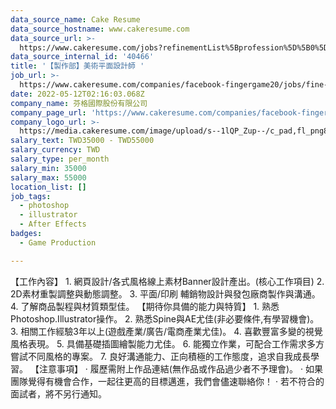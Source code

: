 ```yaml
---
data_source_name: Cake Resume
data_source_hostname: www.cakeresume.com
data_source_url: >-
  https://www.cakeresume.com/jobs?refinementList%5Bprofession%5D%5B0%5D=game-production&range%5Bsalary_range%5D%5Bmin%5D=1000000
data_source_internal_id: '40466'
title: '【製作部】美術平面設計師 '
job_url: >-
  https://www.cakeresume.com/companies/facebook-fingergame20/jobs/fine-art-graphic-designer
date: 2022-05-12T02:16:03.068Z
company_name: 芬格國際股份有限公司
company_page_url: 'https://www.cakeresume.com/companies/facebook-fingergame20'
company_logo_url: >-
  https://media.cakeresume.com/image/upload/s--1lQP_Zup--/c_pad,fl_png8,h_200,w_200/v1636359796/syoqurpvqalunvk7rknc.png
salary_text: TWD35000 - TWD55000
salary_currency: TWD
salary_type: per_month
salary_min: 35000
salary_max: 55000
location_list: []
job_tags:
  - photoshop
  - illustrator
  - After Effects
badges:
  - Game Production

---
```


【工作內容】 1. 網頁設計/各式風格線上素材Banner設計產出。(核心工作項目) 2. 2D素材重製調整與動態調整。 3. 平面/印刷 輔銷物設計與發包廠商製作與溝通。 4. 了解商品製程與材質類型佳。 【期待你具備的能力與特質】 1. 熟悉Photoshop.Illustrator操作。 2. 熟悉Spine與AE尤佳(非必要條件,有學習機會)。 3. 相關工作經驗3年以上(遊戲產業/廣告/電商產業尤佳)。 4. 喜歡豐富多變的視覺風格表現。 5. 具備基礎插圖繪製能力尤佳。 6. 能獨立作業，可配合工作需求多方嘗試不同風格的專案。 7. 良好溝通能力、正向積極的工作態度，追求自我成長學習。 【注意事項】 · 履歷需附上作品連結(無作品或作品過少者不予理會)。 · 如果團隊覺得有機會合作，一起往更高的目標邁進，我們會儘速聯絡你！ · 若不符合的面試者，將不另行通知。